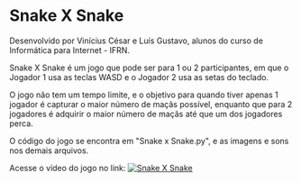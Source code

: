 # Snake X Snake

Desenvolvido por Vinícius César e Luís Gustavo, alunos do curso de Informática para Internet - IFRN.

Snake X Snake é um jogo que pode ser para 1 ou 2 participantes, em que o Jogador 1 usa as teclas WASD e o Jogador 2 usa as setas do teclado.

O jogo não tem um tempo limite, e o objetivo para quando tiver apenas 1 jogador é capturar o maior número de maçãs possível, enquanto que para 2 jogadores é adquirir o maior número de maçãs até que um dos jogadores perca.

O código do jogo se encontra em "Snake x Snake.py", e as imagens e sons nos demais arquivos.

Acesse o vídeo do jogo no link:
[![Snake X Snake](https://img.youtube.com/vi/x_9R37rL3PU/0.jpg)](https://www.youtube.com/watch?v=x_9R37rL3PU)
